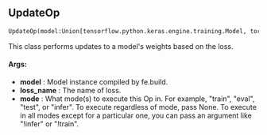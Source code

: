 ## UpdateOp
```python
UpdateOp(model:Union[tensorflow.python.keras.engine.training.Model, torch.nn.modules.module.Module], loss_name:str, mode:Union[NoneType, str, Iterable[str]]='train')
```
This class performs updates to a model's weights based on the loss.


#### Args:

* **model** :  Model instance compiled by fe.build.
* **loss_name** :  The name of loss.
* **mode** :  What mode(s) to execute this Op in. For example, "train", "eval", "test", or "infer". To execute        regardless of mode, pass None. To execute in all modes except for a particular one, you can pass an argument        like "!infer" or "!train".